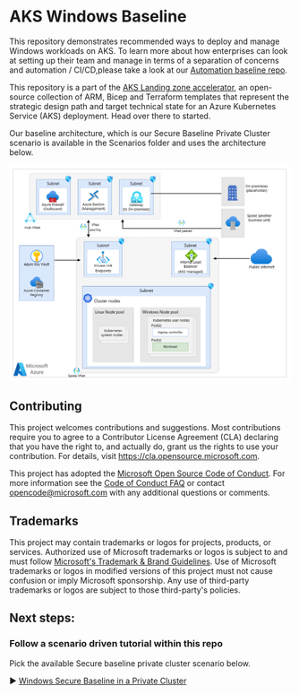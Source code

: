 # AKS Windows Baseline

This repository demonstrates recommended ways to deploy and manage Windows workloads on AKS. To learn more about how enterprises can look at setting up their team and manage in terms of a separation of concerns and automation / CI/CD,please take a look at our [Automation baseline repo](https://github.com/Azure/aks-baseline-automation/).

This repository is a part of the [AKS Landing zone accelerator](https://github.com/Azure/AKS-Landing-Zone-Accelerator), an open-source collection of ARM, Bicep and Terraform templates that represent the strategic design path and target technical state for an Azure Kubernetes Service (AKS) deployment. Head over there to started.

Our baseline architecture, which is our Secure Baseline Private Cluster scenario is available in the Scenarios folder and uses the architecture below. 

![architecture diagram](/media/AKS%20Windows%20Baseline%20-%20ILB.png)

## Contributing

This project welcomes contributions and suggestions.  Most contributions require you to agree to a Contributor License Agreement (CLA) declaring that you have the right to, and actually do, grant us the rights to use your contribution. For details, visit https://cla.opensource.microsoft.com.

This project has adopted the [Microsoft Open Source Code of Conduct](https://opensource.microsoft.com/codeofconduct/).
For more information see the [Code of Conduct FAQ](https://opensource.microsoft.com/codeofconduct/faq/) or
contact [opencode@microsoft.com](mailto:opencode@microsoft.com) with any additional questions or comments.

## Trademarks

This project may contain trademarks or logos for projects, products, or services. Authorized use of Microsoft trademarks or logos is subject to and must follow [Microsoft's Trademark & Brand Guidelines](https://www.microsoft.com/en-us/legal/intellectualproperty/trademarks/usage/general).
Use of Microsoft trademarks or logos in modified versions of this project must not cause confusion or imply Microsoft sponsorship.
Any use of third-party trademarks or logos are subject to those third-party's policies.

## Next steps: 
### Follow a scenario driven tutorial within this repo

Pick the available Secure baseline private cluster scenario below. 

:arrow_forward: [Windows Secure Baseline in a Private Cluster](./Scenarios/AKS-Secure-Baseline-PrivateCluster) 
